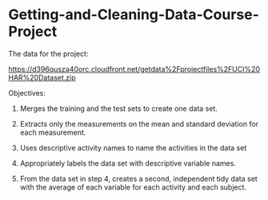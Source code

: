 # Getting-and-Cleaning-Data-Course-Project

The data for the project:

https://d396qusza40orc.cloudfront.net/getdata%2Fprojectfiles%2FUCI%20HAR%20Dataset.zip

Objectives:

1.	Merges the training and the test sets to create one data set.

2.	Extracts only the measurements on the mean and standard deviation for each measurement.

3.	Uses descriptive activity names to name the activities in the data set

4.	Appropriately labels the data set with descriptive variable names.

5.	From the data set in step 4, creates a second, independent tidy data set with the average of each variable for each activity and each subject.
